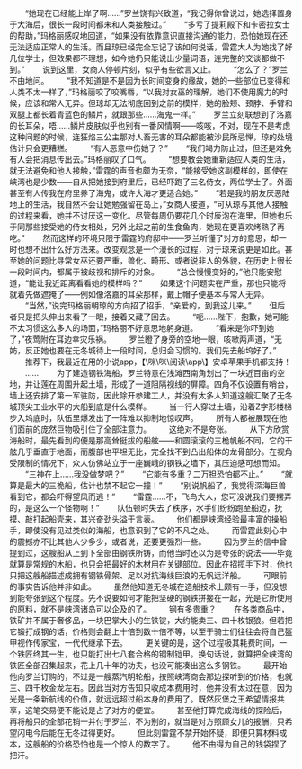 　　“她现在已经能上岸了啊……”罗兰饶有兴致道，“我记得你曾说过，她选择置身于大海后，很长一段时间都未和人类接触过。”
　　“多亏了提莉殿下和卡密拉女士的帮助，”玛格丽感叹地回道，“如果没有依靠意识直接沟通的能力，恐怕她现在还无法适应正常人的生活。而且琼已经完全忘记了该如何说话，雷霆大人为她找了好几位学士，但效果都不理想，如今她仍只能说出少量词语，连完整的交谈都做不到。”
　　说到这里，女商人停顿片刻，似乎有些欲言又止。
　　“怎么了？”罗兰不由地问。
　　“我不知道是不是因为长时间变身的缘故，她的一些部位已变得和人类不太一样了，”玛格丽咬了咬嘴唇，“以我对女巫的理解，她们不使用魔力的时候，应该和常人无异。但琼却无法彻底回到之前的模样，她的脸颊、颈脖、手臂和双腿上都长着青蓝色的鳞片，就跟那些……海鬼一样。”
　　罗兰立刻联想到了洛嘉的长耳朵，唔……鳞片皮肤似乎也别有一番风情啊——咳咳，不对，现在不是考虑这种问题的时候，连狂焰三公主那对人畜无害的耳朵都能被沙民所忌惮，琼的处境估计只会更糟糕。
　　“有人恶意中伤她了？”
　　“我们竭力防止过，但还是难免有人会把消息传出去。”玛格丽叹了口气。
　　“想要教会她重新适应人类的生活，就无法避免和他人接触，”雷霆的声音也颇为无奈，“能接受她这副模样的，即使在峡湾也是少数——自从把她接到府里后，已经吓跑了三名侍女，两位学士了。外面甚至有人传我在府里养了海鬼，或许大海才更适合她。”
　　“若是我的朋友厌恶陆地上的生活，我自然不会让她勉强留在岛上，”女商人接道，“可从琼与其他人接触的过程来看，她并不讨厌这一变化。尽管每周仍要花几个时辰泡在海里，但她也乐于同那些接受她的侍女相处，另外比起之前的生食鱼肉，她现在更喜欢烤熟了再吃。”
　　然而这样的环境只限于雷霆的府邸中——罗兰听懂了对方的意思，却一时也想不出什么好方法来。改变观念是一个漫长的过程，对于琼来说更是如此。甚至她的问题比寻常女巫还要严重，兽化、畸形、或者说非人的外貌，在历史上很长一段时间内，都属于被歧视和排斥的对象。
　　“总会慢慢变好的，”他只能安慰道，“能让我近距离看看她的模样吗？”
　　如果这个问题实在严重，那也只能将就着先做遮掩了——例如像洛嘉的耳朵那样，戴上帽子便基本与常人无异。
　　“当然，”说完玛格丽朝琼的方向招了招手，“亲爱的，到我这儿来。”
　　但后者只是把头伸出来看了一眼，接着又藏了回去。
　　“呃……陛下，抱歉，她可能不太习惯这么多人的场面，”玛格丽不好意思地躬身道。
　　“看来是你吓到她了，”夜莺附在耳边幸灾乐祸。
　　罗兰瞪了身旁的空地一眼，咳嗽两声道，“无妨，反正她也要在无冬城待上一段时间，总归会习惯的。我们先去船坞好了。”
　　推荐下，我最近在用的小说app，【\咪\咪\阅读\app\\】安卓苹果手机都支持！
　　……
　　为了建造钢铁海船，罗兰特意在浅滩西南角划出了一块近百亩的空地，并让莲在周围升起土墙，形成了一道阻隔视线的屏障。四角不仅设置有哨台，墙上还安排了第一军驻防，因此除开参建工人，并没有太多人知道这艘汇聚了无冬城顶尖工业水平的大船到底是什么模样。
　　当一行人穿过土墙，沿着Z字形楼梯步入坞底时，队伍里爆发出了一阵难以抑制地惊叹声。
　　所有人都被展现在他们面前的庞然巨物吸引住了全部注意力。
　　这绝对不是夸张。
　　从下方欣赏海船时，最先看到的便是那高耸挺拔的船舷——和圆滚滚的三桅帆船不同，它的干舷几乎垂直于地面，而腹部也平坦无比，完全找不到凸出船体的龙骨部分。在视角受限制的情况下，众人仿佛站立于一座巍峨的钢铁之墙下，其压迫感可想而知。
　　“三神在上……我没做梦吧？”
　　“它能有多重？二万担恐怕都不止。”
　　“就算是最大的三桅船，估计也禁不起它一撞！”
　　“别说帆船了，我觉得深海巨兽看到它，都会吓得望风而逃！”
　　“雷霆……不，飞鸟大人，您可没说我们要摆弄的，是这么一个怪物啊！”
　　队伍顿时失去了秩序，水手们纷纷跑至船边，抚摸、敲打起船壳来，其兴奋劲头溢于言表。
　　他们都是峡湾经验最丰富的操船手，即使没有见过类似的海船，也意识到了它的不凡之处。
　　而雷霆此刻心中的震撼亦不比其他人少多少，或者说，还要更强烈一些。
　　因为罗兰的信中曾提到过，这艘船从上到下全部由钢铁所铸，而他当时还以为是夸张的说法——毕竟就算是常规的木船，也只会把最好的木材用在关键部位。因此在招揽手下时，他也只把这艘船描述成拥有钢铁骨架、足以对抗海线巨浪的无帆远洋船。
　　可眼前的事实告诉他并非如此。
　　虽然他知道无冬城在造船技术上颇有一手，但没想到能夸张到这个程度。先不说要如何才能把坚硬的钢铁拼接在一起，光是它所使用的原料，就不是峡湾诸岛可以企及的了。
　　钢有多贵重？
　　在各类商品中，铁矿并不属于奢侈品，一块巴掌大小的生铁锭，大约能卖三、四十枚银狼。但若把它锻打成钢的话，价格则会翻上十倍到数十倍不等，以至于骑士们往往会将自己盔甲视作传家宝，一代代继承下去。
　　更关键的是，这个过程极其耗费时间，一个铁匠终其一生，也只能打出七八套合格的钢制铠甲。换句话说，就算把全峡湾的铁匠全部召集起来，花上几十年的功夫，也没可能凑出这么多钢铁。
　　最开始他向罗兰订购的，不过是一艘蒸汽明轮船，按照峡湾商会那边探听到的价格，也就三、四千枚金龙左右。因此当对方告知只收成本费用时，他并没有太过在意，因为光是一条新航线的价值，就远远超过船本身的费用了。既然灰堡之王希望情报共享，这笔交易便不能说是占了对方的便宜。
　　甚至他打算完成海线的探险后，再将船只的全部花销一并付于罗兰，不为别的，就当是对方照顾女儿的报酬，只希望闪电今后能在无冬过得更好。
　　但此刻雷霆不禁开始怀疑，即便只算材料成本，这艘船的价格恐怕也是一个惊人的数字了。
　　他不由得为自己的钱袋捏了把汗。